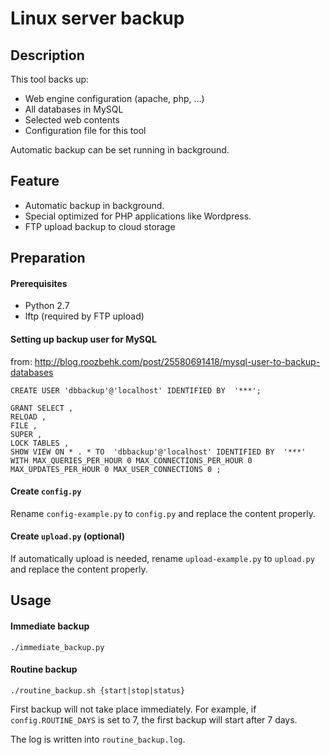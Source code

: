 Linux server backup
======================

## Description

This tool backs up:

+ Web engine configuration (apache, php, ...)
+ All databases in MySQL
+ Selected web contents
+ Configuration file for this tool

Automatic backup can be set running in background.

## Feature

+ Automatic backup in background.
+ Special optimized for PHP applications like Wordpress.
+ FTP upload backup to cloud storage

## Preparation

#### Prerequisites

+ Python 2.7
+ lftp (required by FTP upload)

#### Setting up backup user for MySQL

from: http://blog.roozbehk.com/post/25580691418/mysql-user-to-backup-databases

````
CREATE USER 'dbbackup'@'localhost' IDENTIFIED BY  '***';

GRANT SELECT , 
RELOAD , 
FILE , 
SUPER , 
LOCK TABLES , 
SHOW VIEW ON * . * TO  'dbbackup'@'localhost' IDENTIFIED BY  '***' WITH MAX_QUERIES_PER_HOUR 0 MAX_CONNECTIONS_PER_HOUR 0 MAX_UPDATES_PER_HOUR 0 MAX_USER_CONNECTIONS 0 ;
````

#### Create `config.py`

Rename `config-example.py` to `config.py` and replace the content properly.

#### Create `upload.py` (optional)

If automatically upload is needed, 
rename `upload-example.py` to `upload.py` and replace the content properly.


## Usage

#### Immediate backup

````
./immediate_backup.py
````

#### Routine backup

````
./routine_backup.sh {start|stop|status}
````

First backup will not take place immediately. For example, if `config.ROUTINE_DAYS`
is set to 7, the first backup will start after 7 days.

The log is written into `routine_backup.log`.
